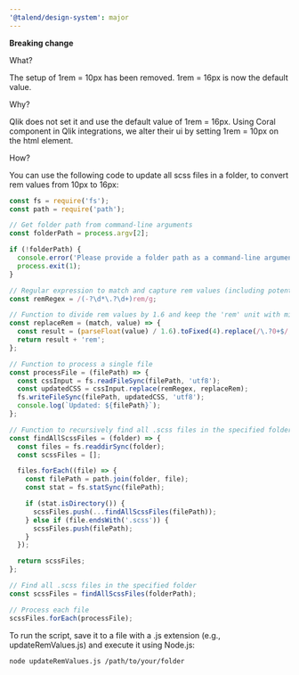 ```yaml
---
'@talend/design-system': major
---
```


**Breaking change**

What?

The setup of 1rem = 10px has been removed. 1rem = 16px is now the default value.

Why? 

Qlik does not set it and use the default value of 1rem = 16px.
Using Coral component in Qlik integrations, we alter their ui by setting 1rem = 10px on the html element.

How?

You can use the following code to update all scss files in a folder, to convert rem values from 10px to 16px:

```javascript
const fs = require('fs');
const path = require('path');

// Get folder path from command-line arguments
const folderPath = process.argv[2];

if (!folderPath) {
  console.error('Please provide a folder path as a command-line argument.');
  process.exit(1);
}

// Regular expression to match and capture rem values (including potential negative values)
const remRegex = /(-?\d*\.?\d+)rem/g;

// Function to divide rem values by 1.6 and keep the 'rem' unit with minimal decimal places
const replaceRem = (match, value) => {
  const result = (parseFloat(value) / 1.6).toFixed(4).replace(/\.?0+$/, '');
  return result + 'rem';
};

// Function to process a single file
const processFile = (filePath) => {
  const cssInput = fs.readFileSync(filePath, 'utf8');
  const updatedCSS = cssInput.replace(remRegex, replaceRem);
  fs.writeFileSync(filePath, updatedCSS, 'utf8');
  console.log(`Updated: ${filePath}`);
};

// Function to recursively find all .scss files in the specified folder
const findAllScssFiles = (folder) => {
  const files = fs.readdirSync(folder);
  const scssFiles = [];

  files.forEach((file) => {
    const filePath = path.join(folder, file);
    const stat = fs.statSync(filePath);

    if (stat.isDirectory()) {
      scssFiles.push(...findAllScssFiles(filePath));
    } else if (file.endsWith('.scss')) {
      scssFiles.push(filePath);
    }
  });

  return scssFiles;
};

// Find all .scss files in the specified folder
const scssFiles = findAllScssFiles(folderPath);

// Process each file
scssFiles.forEach(processFile);
```

To run the script, save it to a file with a .js extension (e.g., updateRemValues.js) and execute it using Node.js:

```bash
node updateRemValues.js /path/to/your/folder
```
